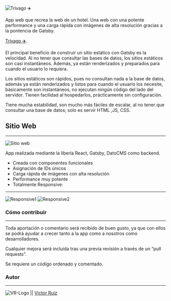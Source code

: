 ![Trivago ✈️](https://res.cloudinary.com/dhd9jgrw3/image/upload/v1631889390/Trivago/Trivago-logo_1_h3bgne.png)

App web que recrea la web de un hotel. Una web con una potente performance y una carga rápida con imágenes de alta resolución gracias a la pontencia de Gatsby.


[Trivago ✈️](https://trivago-hotel.netlify.app/).

El principal beneficio de construir un sitio estático con Gatsby es la velocidad. Al no tener que consultar las bases de datos, los sitios estáticos son casi instantáneos. Además, ya están renderizados y preparados para cuando el usuario lo requiera.

Los sitios estáticos son rápidos, pues no consultan nada a la base de datos, además ya están renderizados y listos para cuando el usuario los necesite, básicamente son instantáneos, no ejecutan ningún código del lado del servidor. Tienen facilidad al hospedarlos, prácticamente sin configuración.

Tiene mucha estabilidad, son mucho más fáciles de escalar, al no tener que consultar una base de datos; solo es servir HTML ,JS, CSS.

## Sitio Web
---
![Sitio web](https://res.cloudinary.com/dhd9jgrw3/image/upload/v1632235594/Trivago/trivago1_k8dowb.png)

App realizada mediante la libería React, Gatsby, DatoCMS como backend.

- Creada con componentes funcionales
- Asignación de IDs únicos
- Carga rápida de imágenes con alta resolución
- Performance muy potente
- Totalmente Responsive:
---
![Responsive1](https://res.cloudinary.com/dhd9jgrw3/image/upload/v1632235594/Trivago/trivago2_kumosl.png)
![Responsive2](https://res.cloudinary.com/dhd9jgrw3/image/upload/v1632235594/Trivago/trivago3_kbisqm.png)


### Cómo contribuir
---
Toda aportación o comentario será recibido de buen gusto, ya que con ellos se podrá ayudar a crecer tanto a la app como a nosotros como desarrolladores.

Cualquier mejora será incluida tras una previa revisión a través de un “pull requests”.

Se requiere un código ordenado y comentado.


### Autor
---

![VR-Logo](https://res.cloudinary.com/dhd9jgrw3/image/upload/v1610528741/Logos%20VR/logo-vr_cmhmpa.jpg) || [Víctor Ruiz](https://www.linkedin.com/in/victormmorales/)